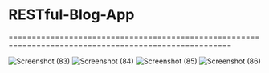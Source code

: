 # RESTful-Blog-App
======================================================================================================


![Screenshot (83)](https://user-images.githubusercontent.com/38450418/99256402-5d64ca00-283b-11eb-92a9-66610d45d0b2.png)
![Screenshot (84)](https://user-images.githubusercontent.com/38450418/99256404-5e95f700-283b-11eb-8f4c-17ca1f0a888e.png)
![Screenshot (85)](https://user-images.githubusercontent.com/38450418/99256409-5f2e8d80-283b-11eb-9e07-cfe4e9fc05cf.png)
![Screenshot (86)](https://user-images.githubusercontent.com/38450418/99256410-605fba80-283b-11eb-81db-eeb11ddc41fc.png)
